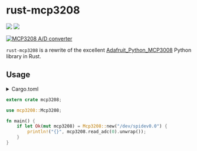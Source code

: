 # rust-mcp3208

[![](https://img.shields.io/crates/v/mcp3208.svg)](https://crates.io/crates/mcp3208)
[![](https://docs.rs/mcp3208/badge.svg)](https://docs.rs/mcp3208)

[![MCP3208 A/D converter](https://www.microchip.com/_images/products/medium/4a2eee4577eb56184dce8b01c5556be9.png "MCP3208 A/D converter")](https://www.microchip.com/wwwproducts/en/MCP3208)

`rust-mcp3208` is a rewrite of the excellent [Adafruit_Python_MCP3008](https://github.com/adafruit/Adafruit_Python_MCP3008) Python library in Rust. 

## Usage
<details>
<summary>
Cargo.toml
</summary>

```toml
[dependencies]
mcp3208 = "1.0.0"
```

</details>

<p></p>

```rust
extern crate mcp3208;

use mcp3208::Mcp3208;

fn main() {
    if let Ok(mut mcp3208) = Mcp3208::new("/dev/spidev0.0") {
        println!("{}", mcp3208.read_adc(0).unwrap());
    }
}
```
